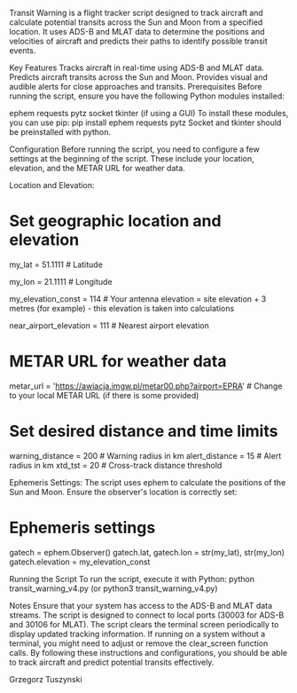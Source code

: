 Transit Warning is a flight tracker script designed to track aircraft and calculate potential transits across the Sun and Moon from a specified location.
It uses ADS-B and MLAT data to determine the positions and velocities of aircraft and predicts their paths to identify possible transit events.

Key Features
Tracks aircraft in real-time using ADS-B and MLAT data.
Predicts aircraft transits across the Sun and Moon.
Provides visual and audible alerts for close approaches and transits.
Prerequisites
Before running the script, ensure you have the following Python modules installed:

ephem
requests
pytz
socket
tkinter (if using a GUI)
To install these modules, you can use pip: pip install ephem requests pytz
Socket and tkinter should be preinstalled with python.

Configuration
Before running the script, you need to configure a few settings at the beginning of the script. These include your location, elevation, and the METAR URL for weather data.

Location and Elevation:
# Set geographic location and elevation
my_lat = 51.1111  # Latitude

my_lon = 21.1111  # Longitude

my_elevation_const = 114  # Your antenna elevation = site elevation + 3 metres (for example) - this elevation is taken into calculations

near_airport_elevation = 111  # Nearest airport elevation

# METAR URL for weather data
metar_url = 'https://awiacja.imgw.pl/metar00.php?airport=EPRA'  # Change to your local METAR URL (if there is some provided)

# Set desired distance and time limits
warning_distance = 200  # Warning radius in km
alert_distance = 15  # Alert radius in km
xtd_tst = 20  # Cross-track distance threshold

Ephemeris Settings:
The script uses ephem to calculate the positions of the Sun and Moon. Ensure the observer's location is correctly set:
# Ephemeris settings
gatech = ephem.Observer()
gatech.lat, gatech.lon = str(my_lat), str(my_lon)
gatech.elevation = my_elevation_const

Running the Script
To run the script, execute it with Python:
python transit_warning_v4.py (or python3 transit_warning_v4.py)

Notes
Ensure that your system has access to the ADS-B and MLAT data streams. The script is designed to connect to local ports (30003 for ADS-B and 30106 for MLAT).
The script clears the terminal screen periodically to display updated tracking information. If running on a system without a terminal, you might need to adjust or remove the clear_screen function calls.
By following these instructions and configurations, you should be able to track aircraft and predict potential transits effectively.

Grzegorz Tuszynski
